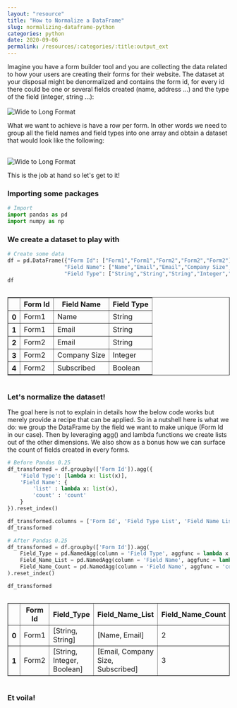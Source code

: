 ```yaml
---
layout: "resource"
title: "How to Normalize a DataFrame"
slug: normalizing-dataframe-python
categories: python
date: 2020-09-06
permalink: /resources/:categories/:title:output_ext
---
```

Imagine you have a form builder tool and you are collecting the data related to how your users are creating their forms for their website. The dataset at your disposal might be denormalized and contains the form id, for every id there could be one or several fields created (name, address ...) and the type of the field (integer, string ...):<br/><br/>
<picture>
    <img src="{{ 'assets/img/python/python-norm-dataset/Original-data.png' | relative_url  }}" alt="Wide to Long Format"/>
</picture>


What we want to achieve is have a row per form. In other words we need to group all the field names and field types into one array and obtain a dataset that would look like the following:<br/><br/>

<picture>
    <img src="{{ 'assets/img/python/python-norm-dataset/Final-data.png' | relative_url  }}" alt="Wide to Long Format"/>
</picture>


This is the job at hand so let's get to it!

### Importing some packages


```python
# Import
import pandas as pd
import numpy as np
```

### We create a dataset to play with


```python
# Create some data
df = pd.DataFrame({"Form Id": ["Form1","Form1","Form2","Form2","Form2"],
                  "Field Name": ["Name","Email","Email","Company Size","Subscribed"],
                  "Field Type": ["String","String","String","Integer","Boolean"]})
df
```




<div style="overflow-x:auto;">

<table border="1" class="dataframe">
<thead>
<tr>
<th></th>
<th>Form Id</th>
<th>Field Name</th>
<th>Field Type</th>
</tr>
</thead>
<tbody>
<tr>
<th>0</th>
<td>Form1</td>
<td>Name</td>
<td>String</td>
</tr>
<tr>
<th>1</th>
<td>Form1</td>
<td>Email</td>
<td>String</td>
</tr>
<tr>
<th>2</th>
<td>Form2</td>
<td>Email</td>
<td>String</td>
</tr>
<tr>
<th>3</th>
<td>Form2</td>
<td>Company Size</td>
<td>Integer</td>
</tr>
<tr>
<th>4</th>
<td>Form2</td>
<td>Subscribed</td>
<td>Boolean</td>
</tr>
</tbody>
</table>
</div>



### Let's normalize the dataset!

The goal here is not to explain in details how the below code works but merely provide a recipe that can be applied. So in a nutshell here is what we do: we group the DataFrame by the field we want to make unique (Form Id in our case). Then by leveraging agg() and lambda functions we create lists out of the other dimensions. We also show as a bonus how we can surface the count of fields created in every forms.


```python
# Before Pandas 0.25
df_transformed = df.groupby(['Form Id']).agg({
    'Field Type': [lambda x: list(x)],
    'Field Name': {
        'list' : lambda x: list(x),
        'count' : 'count'
    }
}).reset_index()

df_transformed.columns = ['Form Id', 'Field Type List', 'Field Name List', 'Field Name Count']
df_transformed
```


```python
# After Pandas 0.25
df_transformed = df.groupby(['Form Id']).agg(
    Field_Type = pd.NamedAgg(column = 'Field Type', aggfunc = lambda x: list(x)),
    Field_Name_List = pd.NamedAgg(column = 'Field Name', aggfunc = lambda x: list(x)),
    Field_Name_Count = pd.NamedAgg(column = 'Field Name', aggfunc = 'count')
).reset_index()

df_transformed
```




<div style="overflow-x:auto;">

<table border="1" class="dataframe">
<thead>
<tr>
<th></th>
<th>Form Id</th>
<th>Field_Type</th>
<th>Field_Name_List</th>
<th>Field_Name_Count</th>
</tr>
</thead>
<tbody>
<tr>
<th>0</th>
<td>Form1</td>
<td>[String, String]</td>
<td>[Name, Email]</td>
<td>2</td>
</tr>
<tr>
<th>1</th>
<td>Form2</td>
<td>[String, Integer, Boolean]</td>
<td>[Email, Company Size, Subscribed]</td>
<td>3</td>
</tr>
</tbody>
</table>
</div>



### Et voila!
